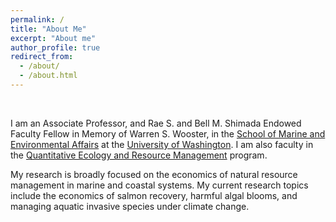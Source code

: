 ```yaml
---
permalink: /
title: "About Me"
excerpt: "About me"
author_profile: true
redirect_from: 
  - /about/
  - /about.html
---
```


<p>&nbsp; </p>

I am an Associate Professor, and Rae S. and Bell M. Shimada Endowed Faculty Fellow in Memory of Warren S. Wooster, in the [School of Marine and Environmental Affairs](https://smea.uw.edu) at the [University of Washington](https://www.washington.edu). I am also faculty in the [Quantitative Ecology and Resource Management](https://quantitative.uw.edu) program. 

My research is broadly focused on the economics of natural resource  management in marine and coastal systems. My current research topics include the economics of salmon recovery, harmful algal blooms, and managing aquatic invasive species under climate change.


